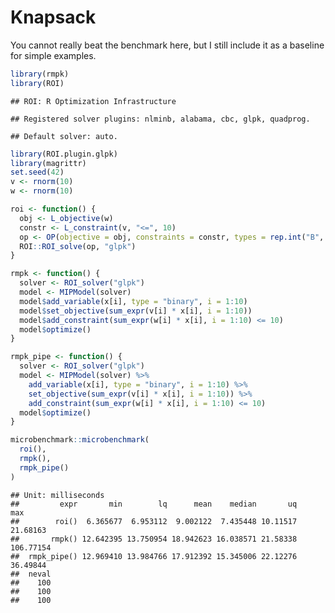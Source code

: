 Knapsack
================

You cannot really beat the benchmark here, but I still include it as a
baseline for simple examples.

``` r
library(rmpk)
library(ROI)
```

    ## ROI: R Optimization Infrastructure

    ## Registered solver plugins: nlminb, alabama, cbc, glpk, quadprog.

    ## Default solver: auto.

``` r
library(ROI.plugin.glpk)
library(magrittr)
set.seed(42)
v <- rnorm(10)
w <- rnorm(10)

roi <- function() {
  obj <- L_objective(w)
  constr <- L_constraint(v, "<=", 10)
  op <- OP(objective = obj, constraints = constr, types = rep.int("B", 10), maximum = FALSE)
  ROI::ROI_solve(op, "glpk")
}

rmpk <- function() {
  solver <- ROI_solver("glpk")
  model <- MIPModel(solver)
  model$add_variable(x[i], type = "binary", i = 1:10)
  model$set_objective(sum_expr(v[i] * x[i], i = 1:10))
  model$add_constraint(sum_expr(w[i] * x[i], i = 1:10) <= 10)
  model$optimize()
}

rmpk_pipe <- function() {
  solver <- ROI_solver("glpk")
  model <- MIPModel(solver) %>% 
    add_variable(x[i], type = "binary", i = 1:10) %>%
    set_objective(sum_expr(v[i] * x[i], i = 1:10)) %>%
    add_constraint(sum_expr(w[i] * x[i], i = 1:10) <= 10)
  model$optimize()
}

microbenchmark::microbenchmark(
  roi(),
  rmpk(),
  rmpk_pipe()
)
```

    ## Unit: milliseconds
    ##         expr       min        lq      mean    median       uq       max
    ##        roi()  6.365677  6.953112  9.002122  7.435448 10.11517  21.68163
    ##       rmpk() 12.642395 13.750954 18.942623 16.038571 21.58338 106.77154
    ##  rmpk_pipe() 12.969410 13.984766 17.912392 15.345006 22.12276  36.49844
    ##  neval
    ##    100
    ##    100
    ##    100
